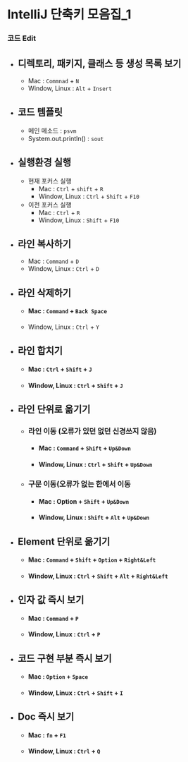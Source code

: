 # IntelliJ 단축키 모음집_1

### 코드 Edit

- ## **디렉토리, 패키지, 클래스 등 생성 목록 보기**

  - Mac : ```Commnad``` + ```N```
  - Window, Linux : ```Alt``` + ```Insert```


- ## **코드 템플릿**

  - 메인 메소드 : ```psvm```
  - System.out.println() : ```sout```


- ## **실행환경 실행**

  - 현재 포커스 실행
    - Mac : ```Ctrl``` + ```shift``` + ```R```
    - Window, Linux : ```Ctrl``` + ```Shift``` + ```F10```
  - 이전 포커스 실행
    - Mac : ```Ctrl``` + ```R```
    - Window, Linux : ```Shift``` + ```F10```


- ## **라인 복사하기**

  - Mac : ```Command``` + ```D```
  - Window, Linux : ```Ctrl``` + ```D```


- ## **라인 삭제하기**

  - #### Mac : ```Command``` + ```Back Space```
  - Window, Linux : ```Ctrl``` + ```Y```


- ## **라인 합치기**

  - #### Mac : ```Ctrl``` + ```Shift``` + ```J```
  - #### Window, Linux : ```Ctrl``` + ```Shift``` + ```J```


- ## **라인 단위로 옮기기**

  - ### 라인 이동 (오류가 있던 없던 신경쓰지 않음)

    - #### Mac : ```Command``` + ```Shift``` + ```Up&Down```
    - #### Window, Linux : ```Ctrl``` + ```Shift``` + ```Up&Down```
  - ### 구문 이동(오류가 없는 한에서 이동

    - #### Mac : Option + ```Shift``` + ```Up&Down```
    - #### Window, Linux : ```Shift``` + ```Alt``` + ```Up&Down```


- ## **Element 단위로 옮기기**

  - #### Mac : ```Command``` + ```Shift``` + ```Option``` + ```Right&Left```
  - #### Window, Linux : ```Ctrl``` + ```Shift``` + ```Alt``` + ```Right&Left```


- ## **인자 값 즉시 보기**

  - #### Mac : ```Command``` + ```P```
  - #### Window, Linux : ```Ctrl``` + ```P```


- ## **코드 구현 부분 즉시 보기**

  - #### Mac : ```Option``` + ```Space```
  - #### Window, Linux : ```Ctrl``` + ```Shift``` + ```I```


- ## **Doc 즉시 보기**

  - #### Mac : ```fn``` + ```F1```
  - #### Window, Linux : ```Ctrl``` + ```Q```
